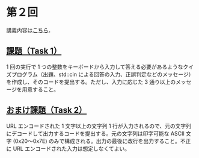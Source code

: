 # 第２回

講義内容は[こちら](https://siv3d.jp/lectures/sophia/week/2/)．

## [課題（Task 1）](task1.cpp)

1 回の実行で 1 つの整数をキーボードから入力して答える必要があるようなクイズプログラム（出題、std::cin による回答の入力、正誤判定などのメッセージ）を作成し、そのコードを提出する。ただし、入力に応じた 3 通り以上のメッセージを用意すること。

## [おまけ課題（Task 2）](task2.cpp)

URL エンコードされた 1 文字以上の文字列 1 行が入力されるので、元の文字列にデコードして出力するコードを提出する。元の文字列は印字可能な ASCII 文字 (0x20～0x7E) のみで構成される。出力の最後に改行を出力すること。不正に URL エンコードされた入力は想定しなくてよい。
